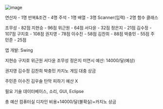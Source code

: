 ![image](https://github.com/luciferwwtd/luciferwwtd.github.com/assets/116432517/f1c831c7-c25e-4bd6-9a85-03b025a8aca5)




연산자 - 1명
반복&조건 - 4명
주석 - 1명
배열 - 3명
Scanner(입력) - 2명
함수
클래스

조무성 - 82점
지현승 - 96점
위근원 - 64점
서다윤 - 32점
정은지 - 21점
김수정 - 107점
구지호 - 108점
권지영 - 78점
이수진 - 58점
김찬희 - 88점
박충민 - 55점
주민준 - 25점


앱 개발: Swing

지현승 구지호 위근원 서다윤 조무성 정은지
미연시
예산: 14000/달(예상)

권지영 김수정 김찬희 박충민
카지노 게임
대충 상금

주민준 이수진 김우솔
탄막 피하기
예산 X


필요 기술
데이터베이스, 소리, GUI, Eclipse

총 예산
컴퓨터실 디자인 비용+14000/달(불확실)+카지노 상금
